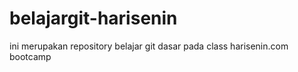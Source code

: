 # belajargit-harisenin
ini merupakan repository belajar git dasar pada class harisenin.com bootcamp
